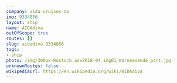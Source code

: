 ```yaml
---
company: aida-cruises-de
imo: 9334856
layout: ship
name: AIDAdiva
outOfScope: true
routes: []
slug: aidadiva-9334856
tags:
- ship
photo: /img/300px-Rostock_asv2018-04_img01_Warnemuende_port.jpg
unknownRoutes: false
wikipediaUrl: https://en.wikipedia.org/wiki/AIDAdiva
---
```

